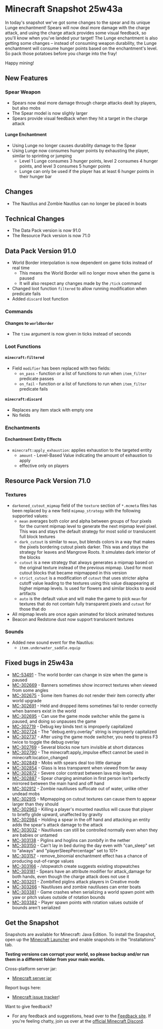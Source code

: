 # Minecraft Snapshot 25w43a

In today's snapshot we've got some changes to the spear and its unique Lunge enchantment! Spears will now deal more damage with the charge attack, and using the charge attack provides some visual feedback, so you'll know when you've landed your target! The Lunge enchantment is also getting some changes – instead of consuming weapon durability, the Lunge enchantment will consume hunger points based on the enchantment's level. So pack those potatoes before you charge into the fray!

Happy mining!

## New Features

### Spear Weapon

-   Spears now deal more damage through charge attacks dealt by players, but also mobs
-   The Spear model is now slighly larger
-   Spears provide visual feedback when they hit a target in the charge attack

#### Lunge Enchantment

-   Using Lunge no longer causes durability damage to the Spear
-   Using Lunge now consumes hunger points by exhausting the player, similar to sprinting or jumping
    -   Level 1 Lunge consumes 3 hunger points, level 2 consumes 4 hunger points, and level 3 consumes 5 hunger points
    -   Lunge can only be used if the player has at least 6 hunger points in their hunger bar

## Changes

-   The Nautilus and Zombie Nautilus can no longer be placed in boats

## Technical Changes

-   The Data Pack version is now 91.0
-   The Resource Pack version is now 71.0

## Data Pack Version 91.0

-   World Border interpolation is now dependent on game ticks instead of real time
    -   This means the World Border will no longer move when the game is paused
    -   It will also respect any changes made by the `/tick` command
-   Changed loot function `filtered` to allow running modification when predicate fails
-   Added `discard` loot function

### Commands

#### Changes to `worldborder`

-   The `time` argument is now given in ticks instead of seconds

### Loot Functions

#### `minecraft:filtered`

-   Field `modifier` has been replaced with two fields:
    -   `on_pass` - function or a list of functions to run when `item_filter` predicate passes
    -   `on_fail` - function or a list of functions to run when `item_filter` predicate fails

#### `minecraft:discard`

-   Replaces any item stack with empty one
-   No fields

### Enchantments

#### Enchantment Entity Effects

-   `minecraft:apply_exhaustion`: applies exhaustion to the targeted entity
    -   `amount` - Level-Based Value indicating the amount of exhaustion to apply
    -   effective only on players

## Resource Pack Version 71.0

### Textures

-   `darkened_cutout_mipmap` field of the `texture` section of `*.mcmeta` files has been replaced by a new field `mipmap_strategy` with the following supported values:
    -   `mean` averages both color and alpha between groups of four pixels for the current mipmap level to generate the next mipmap level pixel. This was and stays the default strategy for most solid or translucent full block textures
    -   `dark_cutout` is similar to `mean`, but blends colors in a way that makes the pixels bordering cutout pixels darker. This was and stays the strategy for leaves and Mangrove Roots. It simulates dark interior of the blocks
    -   `cutout` is a new strategy that always generates a mipmap based on the original texture instead of the previous mipmap. Used for most cutout blocks that became mipmapped in this version
    -   `strict_cutout` is a modification of `cutout` that uses stricter alpha cutoff value leading to the textures using this value disappearing at higher mipmap levels. Is used for flowers and similar blocks to avoid artifacts
    -   `auto` is the default value and will make the game to pick `mean` for textures that do not contain fully transparent pixels and `cutout` for those that do
-   All mipmap levels are once again animated for block animated textures
-   Beacon and Redstone dust now support translucent textures

### Sounds

-   Added new sound event for the Nautilus:
    -   `item.underwater_saddle.equip`

## Fixed bugs in 25w43a

-   [MC-53491](https://bugs.mojang.com/browse/MC-53491) - The world border can change in size when the game is paused
-   [MC-302669](https://bugs.mojang.com/browse/MC-302669) - Banners sometimes show incorrect textures when viewed from some angles
-   [MC-302675](https://bugs.mojang.com/browse/MC-302675) - Some item frames do not render their item correctly after world upgrade
-   [MC-302691](https://bugs.mojang.com/browse/MC-302691) - Held and dropped items sometimes fail to render correctly when banners exist in the world
-   [MC-302695](https://bugs.mojang.com/browse/MC-302695) - Can use the game mode switcher while the game is paused, and doing so unpauses the game
-   [MC-302719](https://bugs.mojang.com/browse/MC-302719) - Debug key binds text is improperly capitalized
-   [MC-302724](https://bugs.mojang.com/browse/MC-302724) - The "debug.entry.overlay" string is improperly capitalized
-   [MC-302737](https://bugs.mojang.com/browse/MC-302737) - After using the game mode switcher, you need to press F3 twice to toggle the debug overlay
-   [MC-302769](https://bugs.mojang.com/browse/MC-302769) - Several blocks now turn invisible at short distances
-   [MC-302790](https://bugs.mojang.com/browse/MC-302790) - The minecraft:apply\_impulse effect cannot be used in minecraft:location\_changed
-   [MC-302849](https://bugs.mojang.com/browse/MC-302849) - Mobs with spears deal too little damage
-   [MC-302854](https://bugs.mojang.com/browse/MC-302854) - Glass is less transparent when viewed from far away
-   [MC-302872](https://bugs.mojang.com/browse/MC-302872) - Severe color contrast between lava mip levels
-   [MC-302887](https://bugs.mojang.com/browse/MC-302887) - Spear charging animation in first person isn’t perfectly mirrored between the main hand and off hand
-   [MC-302912](https://bugs.mojang.com/browse/MC-302912) - Zombie nautiluses suffocate out of water, unlike other undead mobs
-   [MC-302915](https://bugs.mojang.com/browse/MC-302915) - Mipmapping on cutout textures can cause them to appear larger than they should
-   [MC-302963](https://bugs.mojang.com/browse/MC-302963) - Killing a player's mounted nautilus will cause that player to briefly glide upward, unaffected by gravity
-   [MC-302984](https://bugs.mojang.com/browse/MC-302984) - Holding a spear in the off hand and attacking an entity adds the spear's attack damage to the attack
-   [MC-303032](https://bugs.mojang.com/browse/MC-303032) - Nautiluses can still be controlled normally even when they are babies or untamed
-   [MC-303138](https://bugs.mojang.com/browse/MC-303138) - Piglins and hoglins can zombify in the nether
-   [MC-303150](https://bugs.mojang.com/browse/MC-303150) - Can't lay in bed during the day even with "can\_sleep" set to "always" and "playerSleepPercentage" set to 101+
-   [MC-303157](https://bugs.mojang.com/browse/MC-303157) - remove\_binomial enchantment effect has a chance of producing out-of-range values
-   [MC-303166](https://bugs.mojang.com/browse/MC-303166) - /stopwatch create suggests existing stopwatches
-   [MC-303181](https://bugs.mojang.com/browse/MC-303181) - Spears have an attribute modifier for attack\_damage for both hands, even though the charge attack does not use it
-   [MC-303201](https://bugs.mojang.com/browse/MC-303201) - Zombified piglins attack players in Creative mode
-   [MC-303266](https://bugs.mojang.com/browse/MC-303266) - Nautiluses and zombie nautiluses can enter boats
-   [MC-303381](https://bugs.mojang.com/browse/MC-303381) - Game crashes when serializing a world spawn point with yaw or pitch values outside of rotation bounds
-   [MC-303382](https://bugs.mojang.com/browse/MC-303382) - Player spawn points with rotation values outside of bounds aren't serialized

## Get the Snapshot

Snapshots are available for Minecraft: Java Edition. To install the Snapshot, open up the [Minecraft Launcher](/content/minecraft-net/language-masters/download.html) and enable snapshots in the "Installations" tab.

**Testing versions can corrupt your world, so please backup and/or run them in a different folder from your main worlds.**

Cross-platform server jar:

-   [Minecraft server jar](https://piston-data.mojang.com/v1/objects/dac322a1091905430e2a6ade129a4915552455d0/server.jar)

Report bugs here:

-   [Minecraft issue tracker](https://bugs.mojang.com/projects/MC/summary)!

Want to give feedback?

-   For any feedback and suggestions, head over to the [Feedback site](https://feedback.minecraft.net/). If you're feeling chatty, join us over at the [official Minecraft Discord](https://discordapp.com/invite/minecraft).